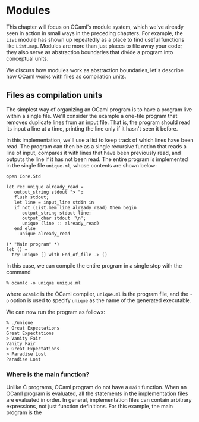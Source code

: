 # Modules

This chapter will focus on OCaml's module system, which we've already
seen in action in small ways in the preceding chapters.  For example,
the `List` module has shown up repeatedly as a place to find useful
functions like `List.map`.  Modules are more than just places to file
away your code; they also serve as abstraction boundaries that divide
a program into conceptual units.

We discuss how modules work as abstraction boundaries, let's describe
how OCaml works with files as compilation units.

## Files as compilation units

The simplest way of organizing an OCaml program is to have a program
live within a single file.  We'll consider the example a one-file
program that removes duplicate lines from an input file. That is, the
program should read its input a line at a time, printing the line only
if it hasn't seen it before.

In this implementation, we'll use a list to keep track of which lines
have been read. The program can then be as a single recursive function
that reads a line of input, compares it with lines that have been
previously read, and outputs the line if it has not been read. The
entire program is implemented in the single file `unique.ml`, whose
contents are shown below:

~~~~~~~~~~~~~~~~~~~~~~
open Core.Std

let rec unique already_read =
   output_string stdout "> ";
   flush stdout;
   let line = input_line stdin in
   if not (List.mem line already_read) then begin
      output_string stdout line;
      output_char stdout '\n';
      unique (line :: already_read)
   end else
     unique already_read

(* "Main program" *)
let () =
  try unique [] with End_of_file -> ()
~~~~~~~~~~~~~~~~~~~~~~

In this case, we can compile the entire program in a single step with
the command

~~~~~~~~~~~~~~
% ocamlc -o unique unique.ml
~~~~~~~~~~~~~~

where `ocamlc` is the OCaml compiler, `unique.ml` is the program file,
and the `-o` option is used to specify `unique` as the name of the
generated executable.

We can now run the program as follows:

~~~~~~~~~~~~~~
% ./unique
> Great Expectations
Great Expectations
> Vanity Fair
Vanity Fair
> Great Expectations
> Paradise Lost
Paradise Lost
~~~~~~~~~~~~~~

### Where is the main function?

Unlike C programs, OCaml program do not have a `main` function. When
an OCaml program is evaluated, all the statements in the
implementation files are evaluated in order.  In general,
implementation files can contain arbitrary expressions, not just
function definitions. For this example, the main program is the
